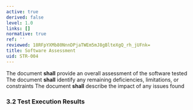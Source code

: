 ```yaml
---
active: true
derived: false
level: 1.0
links: []
normative: true
ref: ''
reviewed: 18RFpYXMb80NnnDPjaTWEm5mJ8gBlteXgQ_rh_jUFnk=
title: Software Assessment
uid: STR-004
---
```


The document **shall** provide an overall assessment of the software tested
The document **shall** identify any remaining deficiencies, limitations, or constraints
The document **shall** describe the impact of any issues found

### 3.2 Test Execution Results